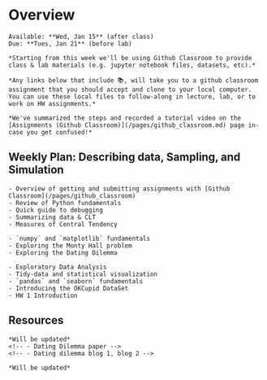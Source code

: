 # Overview
```{admonition} HW 1
Available: **Wed, Jan 15** (after class)  
Due: **Tues, Jan 21** (before lab)
```

```{important}
*Starting from this week we'll be using Github Classroom to provide class & lab materials (e.g. jupyter notebook files, datasets, etc).*  

*Any links below that include 📚, will take you to a github classroom assignment that you should accept and clone to your local computer. You can use these local files to follow-along in lecture, lab, or to work on HW assignments.* 

*We've summarized the steps and recorded a tutorial video on the [Assignments (Github Classroom)](/pages/github_classroom.md) page in-case you get confused!*
```

## Weekly Plan: Describing data, Sampling, and Simulation
```{topic} [📚 Monday Jan 13th](https://classroom.github.com/a/4Es8Effw) 
- Overview of getting and submitting assignments with [Github Classroom](/pages/github_classroom)
- Review of Python fundamentals  
- Quick guide to debugging
- Summarizing data & CLT
- Measures of Central Tendency
```

```{topic} Tuesday Jan 14th (LAB)
- `numpy` and `matplotlib` fundamentals
- Exploring the Monty Hall problem
- Exploring the Dating Dilemma
```

```{topic} Wednesday Jan 15th 
- Exploratory Data Analysis
- Tidy-data and statistical visualization
- `pandas` and `seaborn` fundamentals
- Introducing the OKCupid DataSet
- HW 1 Introduction
```

## Resources
```{topic} Readings
*Will be updated*
<!-- - Dating Dilemma paper -->
<!-- - Dating dilemma blog 1, blog 2 -->
```

```{topic} Python References
*Will be updated*
```
